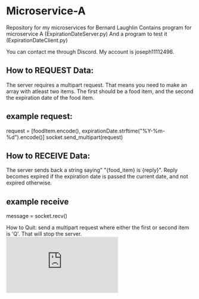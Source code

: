 # Microservice-A
Repository for my microservices for Bernard Laughlin
Contains program for microservice A (ExpirationDateServer.py) And a program to test it (ExpirationDateClient.py)

You can contact me through Discord. My account is joseph11112496.

## How to REQUEST Data:

  The server requires a multipart request. That means you need to make an array with atleast two items. The first should be a food item, and the second the expiration date of the food item.
## example request:
  request = [foodItem.encode(), expirationDate.strftime("%Y-%m-%d").encode()]
  socket.send_multipart(request)

## How to RECEIVE Data:

  The server sends back a string saying" "{food_item} is {reply}". Reply becomes expired if the expiration date is passed the current date, and not expired otherwise.
## example receive
  message = socket.recv()

  How to Quit:
    send a multipart request where either the first or second item is 'Q'. That will stop the server.
![UML Sequence Diagram.pdf](https://github.com/user-attachments/files/20266538/UML.Sequence.Diagram.pdf)



